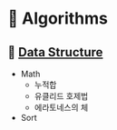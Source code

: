 # 🧶 Algorithms

## 📌 [Data Structure](Data%20Structure/)

- Math
    - 누적합
    - 유클리드 호제법
    - 에라토네스의 체
- Sort

